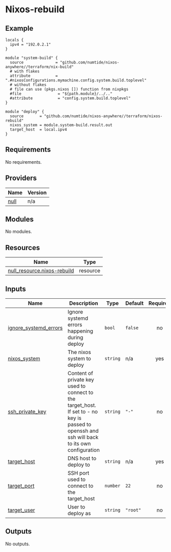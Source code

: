 # Nixos-rebuild

## Example

```hcl
locals {
  ipv4 = "192.0.2.1"
}

module "system-build" {
  source              = "github.com/numtide/nixos-anywhere//terraform/nix-build"
  # with flakes
  attribute           = ".#nixosConfigurations.mymachine.config.system.build.toplevel"
  # without flakes
  # file can use (pkgs.nixos []) function from nixpkgs
  #file                = "${path.module}/../.."
  #attribute           = "config.system.build.toplevel"
}

module "deploy" {
  source       = "github.com/numtide/nixos-anywhere//terraform/nixos-rebuild"
  nixos_system = module.system-build.result.out
  target_host  = local.ipv4
}
```

<!-- BEGIN_TF_DOCS -->

## Requirements

No requirements.

## Providers

| Name                                                | Version |
| --------------------------------------------------- | ------- |
| <a name="provider_null"></a> [null](#provider_null) | n/a     |

## Modules

No modules.

## Resources

| Name                                                                                                                 | Type     |
| -------------------------------------------------------------------------------------------------------------------- | -------- |
| [null_resource.nixos-rebuild](https://registry.terraform.io/providers/hashicorp/null/latest/docs/resources/resource) | resource |

## Inputs

| Name                                                                                               | Description                                                                                                                                    | Type     | Default  | Required |
| -------------------------------------------------------------------------------------------------- | ---------------------------------------------------------------------------------------------------------------------------------------------- | -------- | -------- | :------: |
| <a name="input_ignore_systemd_errors"></a> [ignore\_systemd\_errors](#input_ignore_systemd_errors) | Ignore systemd errors happening during deploy                                                                                                  | `bool`   | `false`  |    no    |
| <a name="input_nixos_system"></a> [nixos\_system](#input_nixos_system)                             | The nixos system to deploy                                                                                                                     | `string` | n/a      |   yes    |
| <a name="input_ssh_private_key"></a> [ssh\_private\_key](#input_ssh_private_key)                   | Content of private key used to connect to the target\_host. If set to - no key is passed to openssh and ssh will back to its own configuration | `string` | `"-"`    |    no    |
| <a name="input_target_host"></a> [target\_host](#input_target_host)                                | DNS host to deploy to                                                                                                                          | `string` | n/a      |   yes    |
| <a name="input_target_port"></a> [target\_port](#input_target_port)                                | SSH port used to connect to the target\_host                                                                                                   | `number` | `22`     |    no    |
| <a name="input_target_user"></a> [target\_user](#input_target_user)                                | User to deploy as                                                                                                                              | `string` | `"root"` |    no    |

## Outputs

No outputs.

<!-- END_TF_DOCS -->
